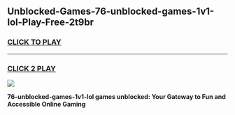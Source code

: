 
## Unblocked-Games-76-unblocked-games-1v1-lol-Play-Free-2t9br
<h3>
<a href="https://premium76.site?title=76-unblocked-games-1v1-lol&ref=18A1">CLICK TO PLAY</a></h3>
<hr>

<h3>
<a href="https://premium76.site?title=76-unblocked-games-1v1-lol&ref=18A1">CLICK 2 PLAY</a>
  
</h3>

<a href="https://premium76.site?title=76-unblocked-games-1v1-lol&ref=18A1"><img src="https://clearcache.store/games.png"></a>


**76-unblocked-games-1v1-lol games unblocked: Your Gateway to Fun and Accessible Online Gaming**
